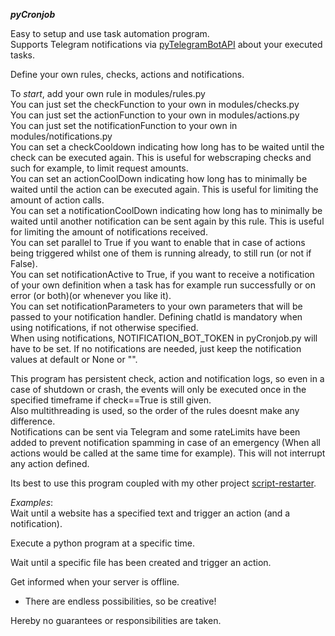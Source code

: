 ***pyCronjob***


Easy to setup and use task automation program.<br/>
Supports Telegram notifications via [pyTelegramBotAPI](https://github.com/eternnoir/pyTelegramBotAPI) about your executed tasks.<br/>


Define your own rules, checks, actions and notifications.<br/>

To *start*, add your own rule in modules/rules.py<br/>
You can just set the checkFunction to your own in modules/checks.py<br/>
You can just set the actionFunction to your own in modules/actions.py<br/>
You can just set the notificationFunction to your own in modules/notifications.py<br/>
You can set a checkCooldown indicating how long has to be waited until the check can be executed again. This is useful for webscraping checks and such for example, to limit request amounts.<br/>
You can set an actionCoolDown indicating how long has to minimally be waited until the action can be executed again. This is useful for limiting the amount of action calls.<br/>
You can set a notificationCoolDown indicating how long has to minimally be waited until another notification can be sent again by this rule. This is useful for limiting the amount of notifications received.<br/>
You can set parallel to True if you want to enable that in case of actions being triggered whilst one of them is running already, to still run (or not if False).<br/>
You can set notificationActive to True, if you want to receive a notification of your own definition when a task has for example run successfully or on error (or both)(or whenever you like it).<br/>
You can set notificationParameters to your own parameters that will be passed to your notification handler. Defining chatId is mandatory when using notifications, if not otherwise specified.<br/>
When using notifications, NOTIFICATION_BOT_TOKEN in pyCronjob.py will have to be set. If no notifications are needed, just keep the notification values at default or None or "".<br/>


This program has persistent check, action and notification logs, so even in a case of shutdown or crash, the events will only be executed once in the specified timeframe if check==True is still given.<br/>
Also multithreading is used, so the order of the rules doesnt make any difference.<br/>
Notifications can be sent via Telegram and some rateLimits have been added to prevent notification spamming in case of an emergency (When all actions would be called at the same time for example). This will not interrupt any action defined.<br/>


Its best to use this program coupled with my other project [script-restarter](https://github.com/Bastieisendick/script-restarter).

*Examples*:<br/>
Wait until a website has a specified text and trigger an action (and a notification).<br/>

Execute a python program at a specific time.<br/>

Wait until a specific file has been created and trigger an action.<br/>

Get informed when your server is offline.<br/>

+ There are endless possibilities, so be creative!<br/>


Hereby no guarantees or responsibilities are taken.<br/>
